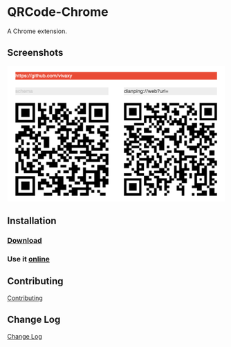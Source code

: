 # QRCode-Chrome

A Chrome extension.

## Screenshots

![0](screenshot/0.png)

## Installation

### [Download](https://chrome.google.com/webstore/detail/qrcode/nghpcjjmhemilbphegklaehbmoepfokk)

### Use it [online](http://vivaxy.github.io/qrcode-chrome/dest/index.html)

## Contributing

[Contributing](Contributing.md)

## Change Log

[Change Log](CHANGELOG.md)
